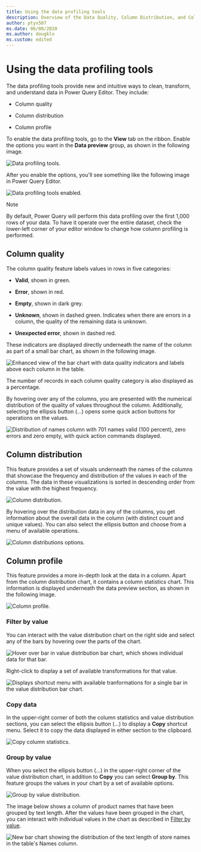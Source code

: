 ```yaml
---
title: Using the data profiling tools
description: Overview of the Data Quality, Column Distribution, and Column Profile features found inside the Power Query Editor
author: ptyx507
ms.date: 06/08/2020
ms.author: dougklo
ms.custom: edited
---
```


# Using the data profiling tools

The data profiling tools provide new and intuitive ways to clean, transform, and understand data in Power Query Editor. They include:

* Column quality

* Column distribution

* Column profile

To enable the data profiling tools, go to the **View** tab on the ribbon. Enable the options you want in the **Data preview** group, as shown in the following image.

![Data profiling tools.](images/me-enable-data-preview-tools.png "Data profiling tools")

After you enable the options, you'll see something like the following image in Power Query Editor.

![Data profiling tools enabled.](images/me-data-preview-tools-enabled-v2.png "Data profiling tools enabled")

>[!NOTE]
>By default, Power Query will perform this data profiling over the first 1,000 rows of your data. To have it operate over the entire dataset, check the lower-left corner of your editor window to change how column profiling is performed.

## Column quality

The column quality feature labels values in rows in five categories:

* **Valid**, shown in green.

* **Error**, shown in red.

* **Empty**, shown in dark grey.

* **Unknown**, shown in dashed green. Indicates when there are errors in a column, the quality of the remaining data is unknown.

* **Unexpected error**, shown in dashed red.

These indicators are displayed directly underneath the name of the column as part of a small bar chart, as shown in the following image.

![Enhanced view of the bar chart with data quality indicators and labels above each column in the table.](images/me-data-quality.png "Enhanced view of the bar chart with data quality indicators and labels")

The number of records in each column quality category is also displayed as a percentage.

By hovering over any of the columns, you are presented with the numerical distribution of the quality of values throughout the column. Additionally, selecting the ellipsis button (...) opens some quick action buttons for operations on the values.

![Distribution of names column with 701 names valid (100 percent), zero errors and zero empty, with quick action commands displayed.](images/me-column-quality-hover.png "Distribution of names column with 701 names valid (100 percent), zero errors and zero empty, with quick action commands displayed")

## Column distribution

This feature provides a set of visuals underneath the names of the columns that showcase the frequency and distribution of the values in each of the columns. The data in these visualizations is sorted in descending order from the value with the highest frequency.

![Column distribution.](images/me-column-distribution.png "Column distribution")

By hovering over the distribution data in any of the columns, you get information about the overall data in the column (with distinct count and unique values). You can also select the ellipsis button and choose from a menu of available operations.

![Column distributions options.](images/me-column-distribution-hover.png "Column distributions options")

## Column profile

This feature provides a more in-depth look at the data in a column. Apart from the column distribution chart, it contains a column statistics chart. This information is displayed underneath the data preview section, as shown in the following image.

![Column profile.](images/me-column-profile.png "Column profile")

### Filter by value

You can interact with the value distribution chart on the right side and select any of the bars by hovering over the parts of the chart.  

![Hover over bar in value distribution bar chart, which shows individual data for that bar.](images/me-column-profile-hover.png "Hover over bar in value distribution bar chart")

Right-click to display a set of available transformations for that value.

![Displays shortcut menu with available tranformations for a single bar in the value distribution bar chart.](images/column-profile-right-click.png "Displays shortcut menu with available tranformations")

### Copy data

In the upper-right corner of both the column statistics and value distribution sections, you can select the ellipsis button (...) to display a **Copy** shortcut menu. Select it to copy the data displayed in either section to the clipboard.

![Copy column statistics.](images/me-copy-column-statistics.png "Copy column statistics")

### Group by value

When you select the ellipsis button (...) in the upper-right corner of the value distribution chart, in addition to **Copy** you can select **Group by**. This feature groups the values in your chart by a set of available options.

![Group by value distribution.](images/me-value-distribution-group-by.png "Group by value distribution")

The image below shows a column of product names that have been grouped by text length. After the values have been grouped in the chart, you can interact with individual values in the chart as described in [Filter by value](#filter-by-value).

![New bar chart showing the distribution of the text length of store names in the table's Names column.](images/me-text-length-distribution.png "New bar chart showing the distribution of the text length of store names in the table's Names column")
